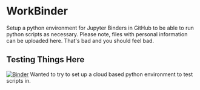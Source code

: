 # WorkBinder
Setup a python environment for Jupyter Binders in GitHub to be able to run python scripts as necessary.  Please note, files with personal information can be uploaded here.  That's bad and you should feel bad.

## Testing Things Here
[![Binder](https://mybinder.org/badge_logo.svg)](https://mybinder.org/v2/gh/JonathanHung95/WorkBinder/master)
Wanted to try to set up a cloud based python environment to test scripts in.
